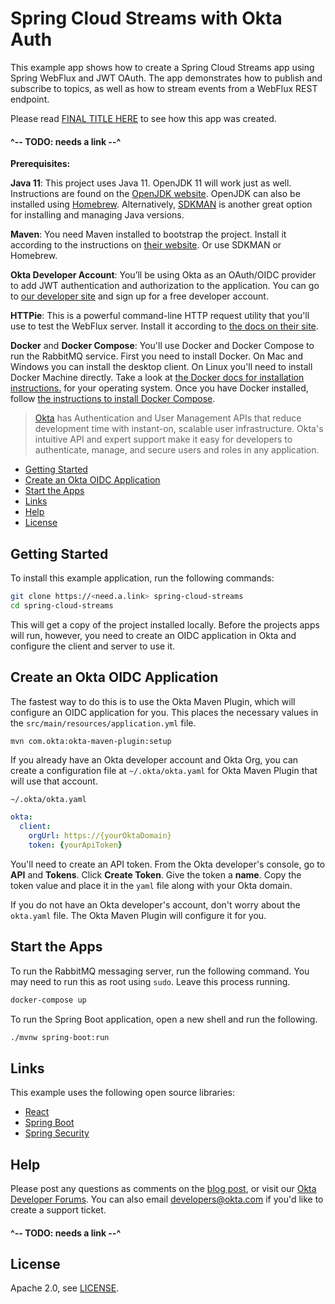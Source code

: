 # Spring Cloud Streams with Okta Auth
 
This example app shows how to create a Spring Cloud Streams app using Spring WebFlux and JWT OAuth. The app 
demonstrates how to publish and subscribe to topics, as well as how to stream events from a WebFlux REST endpoint.

Please read [FINAL TITLE HERE](https://<need.a.link>) to see how this app was created.

#### ^-- TODO: needs a link --^

**Prerequisites:** 

**Java 11**: This project uses Java 11. OpenJDK 11 will work just as well. Instructions are found on the [OpenJDK website](https://openjdk.java.net/install/). OpenJDK can also be installed using [Homebrew](https://brew.sh/). Alternatively, [SDKMAN](https://sdkman.io/) is another great option for installing and managing Java versions.

**Maven**: You need Maven installed to bootstrap the project. Install it according to the instructions on [their website](https://maven.apache.org/install.html). Or use SDKMAN or Homebrew.

**Okta Developer Account**: You’ll be using Okta as an OAuth/OIDC provider to add JWT authentication and authorization to the application. You can go to [our developer site](https://developer.okta.com/signup/) and sign up for a free developer account.

**HTTPie**: This is a powerful command-line HTTP request utility that you'll use to test the WebFlux server. Install it according to [the docs on their site](https://httpie.org/doc#installation).

**Docker** and **Docker Compose**: You'll use Docker and Docker Compose to run the RabbitMQ service. First you need to install Docker. On Mac and Windows you can install the desktop client. On Linux you'll need to install Docker Machine directly. Take a look at [the Docker docs for installation instructions.](https://docs.docker.com/) for your operating system. Once you have Docker installed, follow [the instructions to install Docker Compose](https://docs.docker.com/compose/install/).

> [Okta](https://developer.okta.com/) has Authentication and User Management APIs that reduce development time with instant-on, scalable user infrastructure. Okta's intuitive API and expert support make it easy for developers to authenticate, manage, and secure users and roles in any application.

* [Getting Started](#getting-started)
* [Create an Okta OIDC Application](#create-an-okta-oidc-application)
* [Start the Apps](#start-the-apps)
* [Links](#links)
* [Help](#help)
* [License](#license)

## Getting Started

To install this example application, run the following commands:

```bash
git clone https://<need.a.link> spring-cloud-streams
cd spring-cloud-streams
```

This will get a copy of the project installed locally. Before the projects apps will run, however, you need to create an OIDC application in Okta and configure the client and server to use it.

## Create an Okta OIDC Application

The fastest way to do this is to use the Okta Maven Plugin, which will configure an OIDC application for you. This places the necessary values in the `src/main/resources/application.yml` file.

```bash
mvn com.okta:okta-maven-plugin:setup
```

If you already have an Okta developer account and Okta Org, you can create a configuration file at `~/.okta/okta.yaml` for Okta Maven Plugin that will use that account.

`~/.okta/okta.yaml` 
```yml
okta:
  client:
    orgUrl: https://{yourOktaDomain}
    token: {yourApiToken}
```

You'll need to create an API token. From the Okta developer's console, go to **API** and **Tokens**. Click **Create Token**. Give the token a **name**. Copy the token value and place it in the `yaml` file along with your Okta domain.

If you do not have an Okta developer's account, don't worry about the `okta.yaml` file. The Okta Maven Plugin will configure it for you.

## Start the Apps

To run the RabbitMQ messaging server, run the following command. You may need to run this as root using `sudo`. Leave this process running.
 
```bash
docker-compose up
```

To run the Spring Boot application, open a new shell and run the following.
 
```bash
./mvnw spring-boot:run
```

## Links

This example uses the following open source libraries:

* [React](https://reactjs.org/)
* [Spring Boot](https://spring.io/projects/spring-boot)
* [Spring Security](https://spring.io/projects/spring-security)

## Help

Please post any questions as comments on the [blog post](https://need.a.link), or visit our [Okta Developer Forums](https://devforum.okta.com/). You can also email developers@okta.com if you'd like to create a support ticket.

#### ^-- TODO: needs a link --^

## License

Apache 2.0, see [LICENSE](LICENSE).

